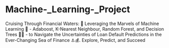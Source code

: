 # Machine-_Learning-_Project
Cruising Through Financial Waters: 🚀 Leveraging the Marvels of Machine Learning 🤖 - Adaboost, K-Nearest Neighbour, Random Forest, and Decision Trees 🌳🍃 - to Navigate the Uncertainties of Loan Default Predictions in the Ever-Changing Sea of Finance ⚓💰. Explore, Predict, and Succeed
